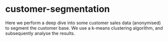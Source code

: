 # customer-segmentation
Here we perform a deep dive into some customer sales data (anonymised) to segment the customer base. We use a k-means clustering algorithm, and subsequently analyse the results.
